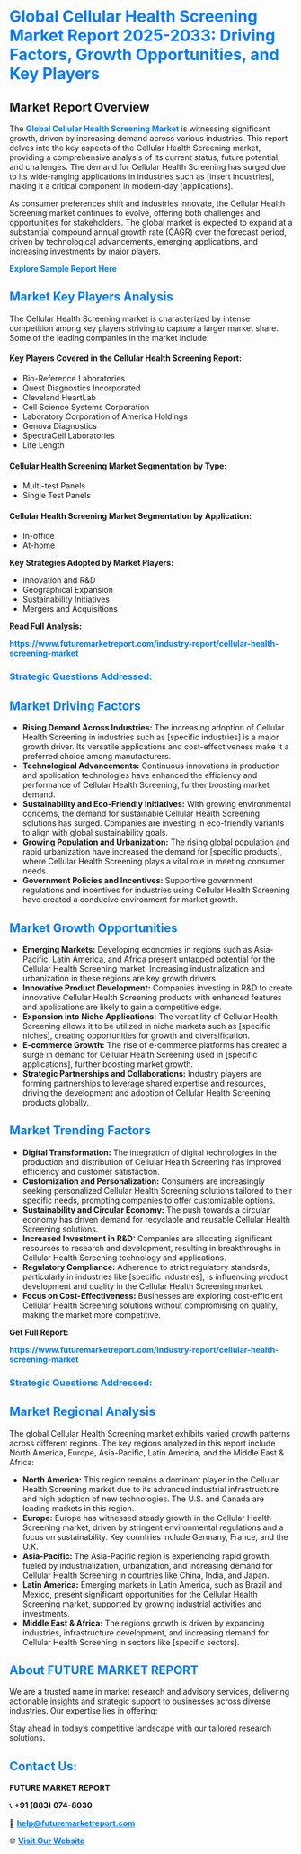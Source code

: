<h1 style="color: #007BFF;">Global Cellular Health Screening Market Report 2025-2033: Driving Factors, Growth Opportunities, and Key Players</h1>

<section id="overview">
<h2>Market Report Overview</h2>
<p>The <a href="https://www.futuremarketreport.com/industry-report/cellular-health-screening-market" style="color: #007BFF; text-decoration: none;"><strong>Global Cellular Health Screening Market</strong></a> is witnessing significant growth, driven by increasing demand across various industries. This report delves into the key aspects of the Cellular Health Screening market, providing a comprehensive analysis of its current status, future potential, and challenges. The demand for Cellular Health Screening has surged due to its wide-ranging applications in industries such as [insert industries], making it a critical component in modern-day [applications].</p>
<p>As consumer preferences shift and industries innovate, the Cellular Health Screening market continues to evolve, offering both challenges and opportunities for stakeholders. The global market is expected to expand at a substantial compound annual growth rate (CAGR) over the forecast period, driven by technological advancements, emerging applications, and increasing investments by major players.</p>
</section>

<section id="overview">
<p><a href="https://www.futuremarketreport.com/request-sample/reportId=47031" style="color: #007BFF; text-decoration: none;"><strong>Explore Sample Report Here</strong></a></p>
</section>

<section id="key-players">
<h2 style="color: #007BFF;">Market Key Players Analysis</h2>
<p>The Cellular Health Screening market is characterized by intense competition among key players striving to capture a larger market share. Some of the leading companies in the market include:</p>
<h4>Key Players Covered in the Cellular Health Screening Report:</h4>
<ul><li>Bio-Reference Laboratories</li><li>Quest Diagnostics Incorporated</li><li>Cleveland HeartLab</li><li>Cell Science Systems Corporation</li><li>Laboratory Corporation of America Holdings</li><li>Genova Diagnostics</li><li>SpectraCell Laboratories</li><li>Life Length</li></ul>
<h4>Cellular Health Screening Market Segmentation by Type:</h4>
<ul><li>Multi-test Panels</li><li>Single Test Panels</li></ul>

<h4>Cellular Health Screening Market Segmentation by Application:</h4>
<ul><li>In-office</li><li>At-home</li></ul>
<p><strong>Key Strategies Adopted by Market Players:</strong></p>
<ul>
<li>Innovation and R&D</li>
<li>Geographical Expansion</li>
<li>Sustainability Initiatives</li>
<li>Mergers and Acquisitions</li>
</ul>
</section>

<section>
<p><strong>Read Full Analysis: </strong></p><a href="https://www.futuremarketreport.com/industry-report/cellular-health-screening-market" style="color: #007BFF; text-decoration: none;"><strong>https://www.futuremarketreport.com/industry-report/cellular-health-screening-market</strong></a>
<h3 style="color: #007BFF;">Strategic Questions Addressed:</h3>
</section>

<section id="driving-factors">
<h2 style="color: #007BFF;">Market Driving Factors</h2>
<ul>
<li><strong>Rising Demand Across Industries:</strong> The increasing adoption of Cellular Health Screening in industries such as [specific industries] is a major growth driver. Its versatile applications and cost-effectiveness make it a preferred choice among manufacturers.</li>
<li><strong>Technological Advancements:</strong> Continuous innovations in production and application technologies have enhanced the efficiency and performance of Cellular Health Screening, further boosting market demand.</li>
<li><strong>Sustainability and Eco-Friendly Initiatives:</strong> With growing environmental concerns, the demand for sustainable Cellular Health Screening solutions has surged. Companies are investing in eco-friendly variants to align with global sustainability goals.</li>
<li><strong>Growing Population and Urbanization:</strong> The rising global population and rapid urbanization have increased the demand for [specific products], where Cellular Health Screening plays a vital role in meeting consumer needs.</li>
<li><strong>Government Policies and Incentives:</strong> Supportive government regulations and incentives for industries using Cellular Health Screening have created a conducive environment for market growth.</li>
</ul>
</section>

<section id="growth-opportunities">
<h2 style="color: #007BFF;">Market Growth Opportunities</h2>
<ul>
<li><strong>Emerging Markets:</strong> Developing economies in regions such as Asia-Pacific, Latin America, and Africa present untapped potential for the Cellular Health Screening market. Increasing industrialization and urbanization in these regions are key growth drivers.</li>
<li><strong>Innovative Product Development:</strong> Companies investing in R&D to create innovative Cellular Health Screening products with enhanced features and applications are likely to gain a competitive edge.</li>
<li><strong>Expansion into Niche Applications:</strong> The versatility of Cellular Health Screening allows it to be utilized in niche markets such as [specific niches], creating opportunities for growth and diversification.</li>
<li><strong>E-commerce Growth:</strong> The rise of e-commerce platforms has created a surge in demand for Cellular Health Screening used in [specific applications], further boosting market growth.</li>
<li><strong>Strategic Partnerships and Collaborations:</strong> Industry players are forming partnerships to leverage shared expertise and resources, driving the development and adoption of Cellular Health Screening products globally.</li>
</ul>
</section>

<section id="trending-factors">
<h2 style="color: #007BFF;">Market Trending Factors</h2>
<ul>
<li><strong>Digital Transformation:</strong> The integration of digital technologies in the production and distribution of Cellular Health Screening has improved efficiency and customer satisfaction.</li>
<li><strong>Customization and Personalization:</strong> Consumers are increasingly seeking personalized Cellular Health Screening solutions tailored to their specific needs, prompting companies to offer customizable options.</li>
<li><strong>Sustainability and Circular Economy:</strong> The push towards a circular economy has driven demand for recyclable and reusable Cellular Health Screening solutions.</li>
<li><strong>Increased Investment in R&D:</strong> Companies are allocating significant resources to research and development, resulting in breakthroughs in Cellular Health Screening technology and applications.</li>
<li><strong>Regulatory Compliance:</strong> Adherence to strict regulatory standards, particularly in industries like [specific industries], is influencing product development and quality in the Cellular Health Screening market.</li>
<li><strong>Focus on Cost-Effectiveness:</strong> Businesses are exploring cost-efficient Cellular Health Screening solutions without compromising on quality, making the market more competitive.</li>
</ul>
</section>

<section>
<p><strong>Get Full Report: </strong></p><a href="https://www.futuremarketreport.com/industry-report/cellular-health-screening-market" style="color: #007BFF; text-decoration: none;"><strong>https://www.futuremarketreport.com/industry-report/cellular-health-screening-market</strong></a>
<h3 style="color: #007BFF;">Strategic Questions Addressed:</h3>
</section>


<section id="regional-analysis">
<h2 style="color: #007BFF;">Market Regional Analysis</h2>
<p>The global Cellular Health Screening market exhibits varied growth patterns across different regions. The key regions analyzed in this report include North America, Europe, Asia-Pacific, Latin America, and the Middle East & Africa:</p>
<ul>
<li><strong>North America:</strong> This region remains a dominant player in the Cellular Health Screening market due to its advanced industrial infrastructure and high adoption of new technologies. The U.S. and Canada are leading markets in this region.</li>
<li><strong>Europe:</strong> Europe has witnessed steady growth in the Cellular Health Screening market, driven by stringent environmental regulations and a focus on sustainability. Key countries include Germany, France, and the U.K.</li>
<li><strong>Asia-Pacific:</strong> The Asia-Pacific region is experiencing rapid growth, fueled by industrialization, urbanization, and increasing demand for Cellular Health Screening in countries like China, India, and Japan.</li>
<li><strong>Latin America:</strong> Emerging markets in Latin America, such as Brazil and Mexico, present significant opportunities for the Cellular Health Screening market, supported by growing industrial activities and investments.</li>
<li><strong>Middle East & Africa:</strong> The region’s growth is driven by expanding industries, infrastructure development, and increasing demand for Cellular Health Screening in sectors like [specific sectors].</li>
</ul>
</section>

<footer>
<h2 style="color: #007BFF;">About FUTURE MARKET REPORT</h2>
<p>We are a trusted name in market research and advisory services, delivering actionable insights and strategic support to businesses across diverse industries. Our expertise lies in offering:</p>

<p>Stay ahead in today’s competitive landscape with our tailored research solutions.</p>

<h2 style="color: #007BFF;">Contact Us:</h2>
<p><strong>FUTURE MARKET REPORT</strong></p>
<p>📞 <strong>+91 (883) 074-8030</strong></p>
<p>📧 <strong><a href="mailto:help@futuremarketreport.com" style="color: #007BFF;">help@futuremarketreport.com</a></strong></p>
<p>🌐 <strong><a href="https://www.futuremarketreport.com/" style="color: #007BFF;">Visit Our Website</a></strong></p>
</footer>